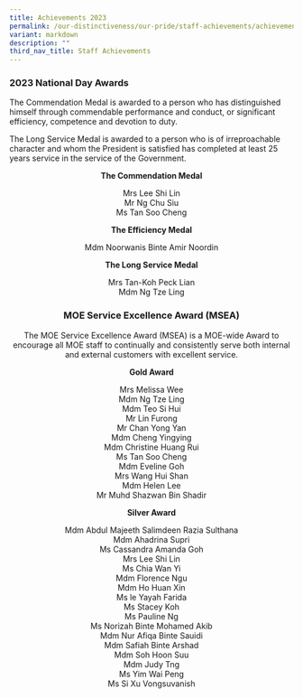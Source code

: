 ```yaml
---
title: Achievements 2023
permalink: /our-distinctiveness/our-pride/staff-achievements/achievements-2023/
variant: markdown
description: ""
third_nav_title: Staff Achievements
---
```

### 2023 National Day Awards

The Commendation Medal is awarded to a person who has distinguished himself through commendable performance and conduct, or significant efficiency, competence and devotion to duty.

The Long Service Medal is awarded to a person who is of irreproachable character and whom the President is satisfied has completed at least 25 years service in the service of the Government.

<b><center>The Commendation Medal</center></b>
<center>Mrs Lee Shi Lin</center>
<center>Mr Ng Chu Siu</center>
<center>Ms Tan Soo Cheng</center>

<b><center>The Efficiency Medal</center></b>
<p></p><center>Mdm Noorwanis Binte Amir Noordin <br>

<b><center>The Long Service Medal</center></b>
<p></p><center>Mrs Tan-Koh Peck Lian <br>
Mdm Ng Tze Ling</center><p></p>

### MOE Service Excellence Award (MSEA)

The MOE Service Excellence Award (MSEA) is a MOE-wide Award to encourage all MOE staff to continually and consistently serve both internal and external customers with excellent service.

<b><center>Gold Award </center></b>
<p></p><center>Mrs Melissa Wee <br>
Mdm Ng Tze Ling <br>
Mdm Teo Si Hui <br>
Mr Lin Furong <br>
Mr Chan Yong Yan <br>
Mdm Cheng Yingying <br>
Mdm Christine Huang Rui <br>
Ms Tan Soo Cheng <br>
Mdm Eveline Goh <br>
Mrs Wang Hui Shan <br>
Mdm Helen Lee <br>
Mr Muhd Shazwan Bin Shadir</center><p></p>

<b><center>Silver Award </center></b>
<p></p><center>Mdm Abdul Majeeth Salimdeen Razia Sulthana <br>
Mdm Ahadrina Supri <br>
Ms Cassandra Amanda Goh <br>
Mrs Lee Shi Lin <br>
Ms Chia Wan Yi <br>
Mdm Florence Ngu <br>
Mdm Ho Huan Xin <br>
Ms le Yayah Farida <br>
Ms Stacey Koh <br>
Ms Pauline Ng <br>
Ms Norizah Binte Mohamed Akib <br>
Mdm Nur Afiqa Binte Sauidi <br>
Mdm Safiah Binte Arshad <br>
Mdm Soh Hoon Suu <br>
Mdm Judy Tng <br>
Ms Yim Wai Peng <br>
Ms Si Xu Vongsuvanish</center><p></p></center>